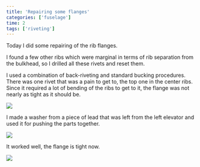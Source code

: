 ```yaml
---
title: 'Repairing some flanges'
categories: ['fuselage']
time: 2
tags: ['riveting']
---
```


Today I did some repairing of the rib flanges.

<!-- more -->

I found a few other ribs which were marginal in terms of rib separation from the bulkhead, so I drilled all these rivets and reset them.

I used a combination of back-riveting and standard bucking procedures. There was one rivet that was a pain to get to, the top one in the center ribs. Since it required a lot of bending of the ribs to get to it, the flange was not nearly as tight as it should be.

![](0-flange-is-not-tight.jpeg)

I made a washer from a piece of lead that was left from the left elevator and used it for pushing the parts together.

![](1-using-lead-washer.jpeg)

It worked well, the flange is tight now.

![](2-better.jpeg)
